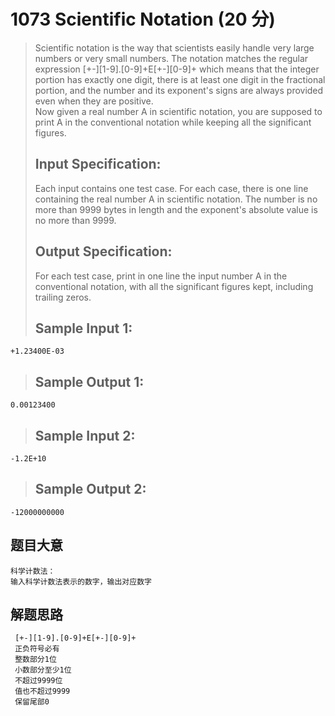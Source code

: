 # 1073 Scientific Notation (20 分)  
> Scientific notation is the way that scientists easily handle very large numbers or very small numbers. The notation matches the regular expression [+-][1-9].[0-9]+E[+-][0-9]+ which means that the integer portion has exactly one digit, there is at least one digit in the fractional portion, and the number and its exponent's signs are always provided even when they are positive.  
> Now given a real number A in scientific notation, you are supposed to print A in the conventional notation while keeping all the significant figures.  
> ## Input Specification:  
> Each input contains one test case. For each case, there is one line containing the real number A in scientific notation. The number is no more than 9999 bytes in length and the exponent's absolute value is no more than 9999.  
> ## Output Specification:  
> For each test case, print in one line the input number A in the conventional notation, with all the significant figures kept, including trailing zeros.  
> ## Sample Input 1:
```
+1.23400E-03
```
> ## Sample Output 1:
```
0.00123400
```
> ## Sample Input 2:
```
-1.2E+10
```
> ## Sample Output 2:
```
-12000000000
```
## 题目大意
```
科学计数法：
输入科学计数法表示的数字，输出对应数字
```
## 解题思路
```
 [+-][1-9].[0-9]+E[+-][0-9]+
 正负符号必有
 整数部分1位
 小数部分至少1位
 不超过9999位
 值也不超过9999
 保留尾部0
```